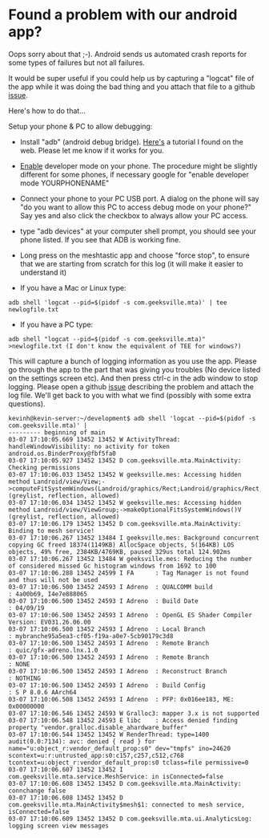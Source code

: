 # Found a problem with our android app?

Oops sorry about that ;-).  Android sends us automated crash reports for some types of failures but not all failures. 

It would be super useful if you could help us by capturing a "logcat" file of the app while it was doing the bad thing and you attach that file to a github [issue](https://github.com/meshtastic/Meshtastic-Android/issues).

Here's how to do that...

Setup your phone & PC to allow debugging:

* Install "adb" (android debug bridge).  [Here's](https://lifehacker.com/the-easiest-way-to-install-androids-adb-and-fastboot-to-1586992378)
a tutorial I found on the web.  Please let me know if it works for you.
* [Enable](https://www.howtogeek.com/129728/how-to-access-the-developer-options-menu-and-enable-usb-debugging-on-android-4.2/) 
developer mode on your phone.  The procedure might be slightly different for some phones, if necessary google for "enable developer mode YOURPHONENAME"
* Connect your phone to your PC USB port.  A dialog on the phone will say "do you want to allow this PC to access debug mode on your phone?"  
Say yes and also click the checkbox to always allow your PC access.
* type "adb devices" at your computer shell prompt, you should see your phone listed.  If you see that ADB is working fine.

* Long press on the meshtastic app and choose "force stop", to ensure that we are starting from scratch for this log (it will make it easier to understand it)
* If you have a Mac or Linux type:
```
adb shell 'logcat --pid=$(pidof -s com.geeksville.mta)' | tee newlogfile.txt
```

* If you have a PC type:
```
adb shell "logcat --pid=$(pidof -s com.geeksville.mta)" >newlogfile.txt (I don't know the equivalent of TEE for windows?)
```

This will capture a bunch of logging information as you use the app.  Please go through the app to the part that was giving you troubles (No device listed on the settings screen etc).  And then press
ctrl-c in the adb window to stop logging.  Please open a github [issue](https://github.com/meshtastic/Meshtastic-Android/issues) describing the problem and attach the log file.  We'll get back to you with what we find (possibly with some extra questions).

```
kevinh@kevin-server:~/development$ adb shell 'logcat --pid=$(pidof -s com.geeksville.mta)' | 
--------- beginning of main
03-07 17:10:05.669 13452 13452 W ActivityThread: handleWindowVisibility: no activity for token android.os.BinderProxy@fbf5fa0
03-07 17:10:05.927 13452 13452 D com.geeksville.mta.MainActivity: Checking permissions
03-07 17:10:06.033 13452 13452 W geeksville.mes: Accessing hidden method Landroid/view/View;->computeFitSystemWindows(Landroid/graphics/Rect;Landroid/graphics/Rect;)Z (greylist, reflection, allowed)
03-07 17:10:06.034 13452 13452 W geeksville.mes: Accessing hidden method Landroid/view/ViewGroup;->makeOptionalFitsSystemWindows()V (greylist, reflection, allowed)
03-07 17:10:06.179 13452 13452 D com.geeksville.mta.MainActivity: Binding to mesh service!
03-07 17:10:06.267 13452 13484 I geeksville.mes: Background concurrent copying GC freed 18374(1149KB) AllocSpace objects, 5(164KB) LOS objects, 49% free, 2384KB/4769KB, paused 329us total 124.902ms
03-07 17:10:06.267 13452 13484 W geeksville.mes: Reducing the number of considered missed Gc histogram windows from 1692 to 100
03-07 17:10:06.288 13452 24599 I FA      : Tag Manager is not found and thus will not be used
03-07 17:10:06.500 13452 24593 I Adreno  : QUALCOMM build                   : 4a00b69, I4e7e888065
03-07 17:10:06.500 13452 24593 I Adreno  : Build Date                       : 04/09/19
03-07 17:10:06.500 13452 24593 I Adreno  : OpenGL ES Shader Compiler Version: EV031.26.06.00
03-07 17:10:06.500 13452 24593 I Adreno  : Local Branch                     : mybranche95a5ea3-cf05-f19a-a0e7-5cb90179c3d8
03-07 17:10:06.500 13452 24593 I Adreno  : Remote Branch                    : quic/gfx-adreno.lnx.1.0
03-07 17:10:06.500 13452 24593 I Adreno  : Remote Branch                    : NONE
03-07 17:10:06.500 13452 24593 I Adreno  : Reconstruct Branch               : NOTHING
03-07 17:10:06.500 13452 24593 I Adreno  : Build Config                     : S P 8.0.6 AArch64
03-07 17:10:06.508 13452 24593 I Adreno  : PFP: 0x016ee183, ME: 0x00000000
03-07 17:10:06.546 13452 24593 W Gralloc3: mapper 3.x is not supported
03-07 17:10:06.548 13452 24593 E libc    : Access denied finding property "vendor.gralloc.disable_ahardware_buffer"
03-07 17:10:06.544 13452 13452 W RenderThread: type=1400 audit(0.0:7134): avc: denied { read } for name="u:object_r:vendor_default_prop:s0" dev="tmpfs" ino=24620 scontext=u:r:untrusted_app:s0:c157,c257,c512,c768 tcontext=u:object_r:vendor_default_prop:s0 tclass=file permissive=0
03-07 17:10:06.607 13452 13452 I com.geeksville.mta.service.MeshService: in isConnected=false
03-07 17:10:06.608 13452 13452 D com.geeksville.mta.MainActivity: connchange false
03-07 17:10:06.608 13452 13452 D com.geeksville.mta.MainActivity$mesh$1: connected to mesh service, isConnected=false
03-07 17:10:06.609 13452 13452 D com.geeksville.mta.ui.AnalyticsLog: logging screen view messages

```